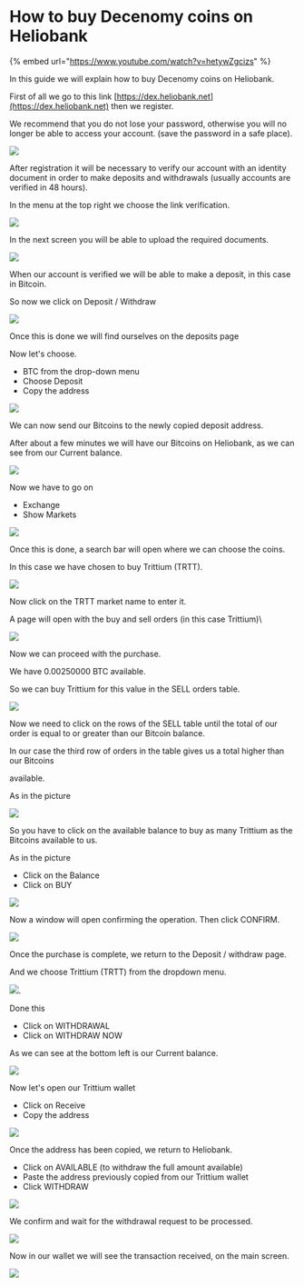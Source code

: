 # How to buy Decenomy coins on Heliobank

{% embed url="https://www.youtube.com/watch?v=hetywZgcizs" %}



In this guide we will explain how to buy Decenomy coins on Heliobank.

First of all we go to this link [https://dex.heliobank.net](https://dex.heliobank.net) then we register.

We recommend that you do not lose your password, otherwise you will no longer be able to access your account. (save the password in a safe place).

![](<../.gitbook/assets/0 (1).png>)

After registration it will be necessary to verify our account with an identity document in order to make deposits and withdrawals (usually accounts are verified in 48 hours).

In the menu at the top right we choose the link verification.

![](<../.gitbook/assets/1 (1).png>)

In the next screen you will be able to upload the required documents.

![](<../.gitbook/assets/2 (1).png>)

When our account is verified we will be able to make a deposit, in this case in Bitcoin.

So now we click on Deposit / Withdraw

![](<../.gitbook/assets/3 (1).png>)

Once this is done we will find ourselves on the deposits page

Now let's choose.

* BTC from the drop-down menu
* Choose Deposit
* Copy the address

![](<../.gitbook/assets/4 (1).png>)

We can now send our Bitcoins to the newly copied deposit address.

After about a few minutes we will have our Bitcoins on Heliobank, as we can see from our Current balance.

![](<../.gitbook/assets/5 (1).png>)

Now we have to go on

* Exchange
* Show Markets

![](<../.gitbook/assets/6 (1).png>)

Once this is done, a search bar will open where we can choose the coins.

In this case we have chosen to buy Trittium (TRTT).

![](<../.gitbook/assets/7 (1).png>)

Now click on the TRTT market name to enter it.

A page will open with the buy and sell orders (in this case Trittium)\


![](<../.gitbook/assets/8 (1).png>)

Now we can proceed with the purchase.

We have 0.00250000 BTC available.

So we can buy Trittium for this value in the SELL orders table.

![](<../.gitbook/assets/9 (1).png>)

Now we need to click on the rows of the SELL table until the total of our order is equal to or greater than our Bitcoin balance.

In our case the third row of orders in the table gives us a total higher than our Bitcoins

available.

As in the picture

![](../.gitbook/assets/10.png)

So you have to click on the available balance to buy as many Trittium as the Bitcoins available to us.

As in the picture

* Click on the Balance
* Click on BUY

![](../.gitbook/assets/11.png)

Now a window will open confirming the operation. Then click CONFIRM.

![](../.gitbook/assets/12.png)

Once the purchase is complete, we return to the Deposit / withdraw page.

And we choose Trittium (TRTT) from the dropdown menu.

![](../.gitbook/assets/13.png).

Done this

* Click on WITHDRAWAL
* Click on WITHDRAW NOW

As we can see at the bottom left is our Current balance.

![](../.gitbook/assets/14.png)

Now let's open our Trittium wallet

* Click on Receive
* Copy the address

![](../.gitbook/assets/15.png)

Once the address has been copied, we return to Heliobank.

* Click on AVAILABLE (to withdraw the full amount available)
* Paste the address previously copied from our Trittium wallet
* Click WITHDRAW

![](../.gitbook/assets/16.png)

We confirm and wait for the withdrawal request to be processed.

![](../.gitbook/assets/17.png)

Now in our wallet we will see the transaction received, on the main screen.

![](../.gitbook/assets/18.png)
